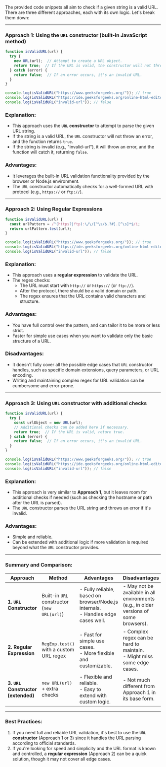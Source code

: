 The provided code snippets all aim to check if a given string is a valid URL. There are three different approaches, each with its own logic. Let's break them down:

---

### **Approach 1: Using the `URL` constructor (built-in JavaScript method)**

```javascript
function isValidURL(url) {
  try {
    new URL(url);  // Attempt to create a URL object.
    return true;  // If the URL is valid, the constructor will not throw an error.
  } catch (error) {
    return false;  // If an error occurs, it's an invalid URL.
  }
}

console.log(isValidURL("https://www.geeksforgeeks.org/")); // true
console.log(isValidURL("https://ide.geeksforgeeks.org/online-html-editor")); // true
console.log(isValidURL("invalid-url")); // false
```

### **Explanation**:
- This approach uses the **`URL` constructor** to attempt to parse the given URL string.
- If the string is a valid URL, the `URL` constructor will not throw an error, and the function returns `true`.
- If the string is invalid (e.g., "invalid-url"), it will throw an error, and the function will catch it, returning `false`.
  
### **Advantages**:
- It leverages the built-in URL validation functionality provided by the browser or Node.js environment.
- The `URL` constructor automatically checks for a well-formed URL with protocol (e.g., `https://` or `ftp://`).

---

### **Approach 2: Using Regular Expressions**

```javascript
function isValidURL(url) {
  const urlPattern = /^(https?|ftp):\/\/[^\s/$.?#].[^\s]*$/i;
  return urlPattern.test(url);
}

console.log(isValidURL("https://www.geeksforgeeks.org/")); // true
console.log(isValidURL("https://ide.geeksforgeeks.org/online-html-editor")); // true
console.log(isValidURL("invalid-url")); // false
```

### **Explanation**:
- This approach uses a **regular expression** to validate the URL.
- The regex checks:
  - The URL must start with `http://` or `https://` (or `ftp://`).
  - After the protocol, there should be a valid domain or path.
  - The regex ensures that the URL contains valid characters and structure.

### **Advantages**:
- You have full control over the pattern, and can tailor it to be more or less strict.
- Faster for simple use cases when you want to validate only the basic structure of a URL.

### **Disadvantages**:
- It doesn't fully cover all the possible edge cases that `URL` constructor handles, such as specific domain extensions, query parameters, or URL encoding.
- Writing and maintaining complex regex for URL validation can be cumbersome and error-prone.

---

### **Approach 3: Using `URL` constructor with additional checks**

```javascript
function isValidURL(url) {
  try {
    const urlObject = new URL(url);
    // Additional checks can be added here if necessary.
    return true;  // If the URL is valid, return true.
  } catch (error) {
    return false;  // If an error occurs, it's an invalid URL.
  }
}

console.log(isValidURL("https://www.geeksforgeeks.org/")); // true
console.log(isValidURL("https://ide.geeksforgeeks.org/online-html-editor")); // true
console.log(isValidURL("invalid-url")); // false
```

### **Explanation**:
- This approach is very similar to **Approach 1**, but it leaves room for additional checks if needed (such as checking the hostname or path after the URL is parsed).
- The `URL` constructor parses the URL string and throws an error if it's invalid.

### **Advantages**:
- Simple and reliable.
- Can be extended with additional logic if more validation is required beyond what the `URL` constructor provides.

---

### **Summary and Comparison**:

| **Approach** | **Method**                              | **Advantages**                                                                 | **Disadvantages**                                                                   |
|--------------|-----------------------------------------|--------------------------------------------------------------------------------|-------------------------------------------------------------------------------------|
| **1. `URL` Constructor** | Built-in `URL` constructor (`new URL(url)`) | - Fully reliable, based on browser/Node.js internals.<br>- Handles edge cases well. | - May not be available in all environments (e.g., in older versions of some browsers). |
| **2. Regular Expression** | `RegExp.test()` with a custom URL regex | - Fast for simple use cases.<br>- More flexible and customizable.              | - Complex regex can be hard to maintain.<br>- Might miss some edge cases.             |
| **3. `URL` Constructor (extended)** | `new URL(url)` + extra checks | - Flexible and reliable.<br>- Easy to extend with custom logic.                 | - Not much different from Approach 1 in its base form.                                |

---

### **Best Practices**:
1. If you need full and reliable URL validation, it's best to use the **`URL` constructor** (Approach 1 or 3) since it handles the URL parsing according to official standards.
2. If you're looking for speed and simplicity and the URL format is known and controlled, a **regular expression** (Approach 2) can be a quick solution, though it may not cover all edge cases.

